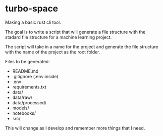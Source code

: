 # turbo-space

Making a basic rust cli tool.

The goal is to write a script that will generate a file structure
with the stadard file structure for a machine learning project.

The script will take in a name for the project and generate the
file structure with the name of the project as the root folder.

Files to be generated:
- README.md
- .gitignore (.env inside)
- .env
- requirements.txt
- data/
- data/raw/
- data/processed/
- models/
- notebooks/
- src/


This will change as I develop and remember more things that I need.
